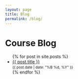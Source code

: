 ```yaml
---
layout: page
title: Blog
permalink: /blog/
---
```


<h1>Course Blog</h1>

<ul>
  {% for post in site.posts %}
    <li>
      <a href="{{ post.url }}">{{ post.title }}</a><br />
      <small>{{ post.date | date: "%B %d, %Y" }}</small>
    </li>
  {% endfor %}
</ul>